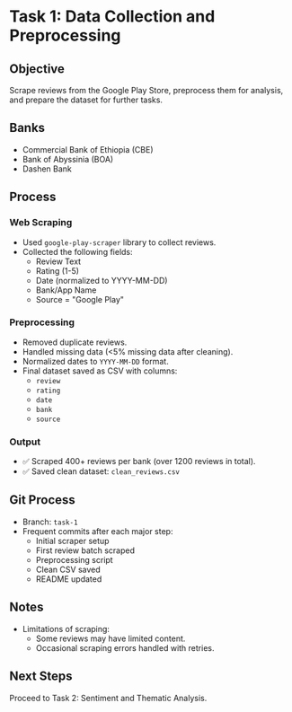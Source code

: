 # Task 1: Data Collection and Preprocessing

## Objective

Scrape reviews from the Google Play Store, preprocess them for analysis, and prepare the dataset for further tasks.

## Banks

- Commercial Bank of Ethiopia (CBE)
- Bank of Abyssinia (BOA)
- Dashen Bank

## Process

### Web Scraping

- Used `google-play-scraper` library to collect reviews.
- Collected the following fields:
  - Review Text
  - Rating (1-5)
  - Date (normalized to YYYY-MM-DD)
  - Bank/App Name
  - Source = "Google Play"

### Preprocessing

- Removed duplicate reviews.
- Handled missing data (<5% missing data after cleaning).
- Normalized dates to `YYYY-MM-DD` format.
- Final dataset saved as CSV with columns:
  - `review`
  - `rating`
  - `date`
  - `bank`
  - `source`

### Output

- ✅ Scraped 400+ reviews per bank (over 1200 reviews in total).
- ✅ Saved clean dataset: `clean_reviews.csv`

## Git Process

- Branch: `task-1`
- Frequent commits after each major step:
  - Initial scraper setup
  - First review batch scraped
  - Preprocessing script
  - Clean CSV saved
  - README updated

## Notes

- Limitations of scraping:
  - Some reviews may have limited content.
  - Occasional scraping errors handled with retries.

## Next Steps

Proceed to Task 2: Sentiment and Thematic Analysis.

